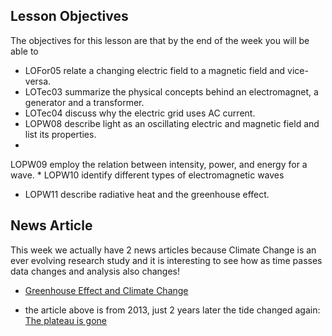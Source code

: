 ## Lesson Objectives

The objectives for this lesson are that by the end of the week you will be able to

* LOFor05 relate a changing electric field to a magnetic field and vice-versa.
* LOTec03 summarize the physical concepts behind an electromagnet, a generator and a transformer.
* LOTec04 discuss why the electric grid uses AC current.
* LOPW08 describe light as an oscillating electric and magnetic field and list its properties.
*
LOPW09 employ the relation between intensity, power, and energy for a wave.
*
LOPW10 identify different types of electromagnetic waves
* LOPW11 describe radiative heat and the greenhouse effect.

## News Article
This week we actually have 2 news articles because Climate Change is an ever evolving research study and it is interesting to see how as time passes data changes and analysis also changes!

- <a href="http://www.nytimes.com/2013/06/11/science/earth/what-to-make-of-a-climate-change-plateau.html?ref=greenhousegasemissions&_r=0&pagewanted=print" target="_blank">Greenhouse Effect and Climate Change</a>


- the article above is from 2013, just 2 years later the tide changed again:
<a href="https://www.noaa.gov/media-release/science-publishes-new-noaa-analysis-data-show-no-recent-slowdown-in-global-warming" target="_blank"> The plateau is gone </a>


